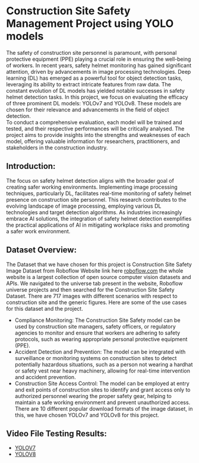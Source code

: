 # Construction Site Safety Management Project using YOLO models
The safety of construction site personnel is paramount, with personal protective equipment (PPE) playing a crucial role in ensuring the well-being of workers. In recent years, safety helmet monitoring has gained significant attention, driven by advancements in image processing technologies. 
Deep learning (DL) has emerged as a powerful tool for object detection tasks, leveraging its ability to extract intricate features from raw data. The constant evolution of DL models has yielded notable successes in safety helmet detection tasks. In this project, 
we focus on evaluating the efficacy of three prominent DL models: YOLOv7 and YOLOv8. These models are chosen for their relevance and advancements in the field of object detection.  
To conduct a comprehensive evaluation, each model will be trained and tested, and their respective performances will be critically analysed. 
The project aims to provide insights into the strengths and weaknesses of each model, offering valuable information for researchers, practitioners, and stakeholders in the construction industry.

## Introduction:
The focus on safety helmet detection aligns with the broader goal of creating safer working environments. Implementing image processing techniques, particularly DL, facilitates real-time monitoring of safety helmet presence on construction site personnel. 
This research contributes to the evolving landscape of image processing, employing various DL technologies and target detection algorithms.
As industries increasingly embrace AI solutions, the integration of safety helmet detection exemplifies the practical applications of AI in mitigating workplace risks and promoting a safer work environment.

## Dataset Overview:
The Dataset that we have chosen for this project is Construction Site Safety Image Dataset from Roboflow Website link here [roboflow.com](https://universe.roboflow.com/roboflow-universe-projects/construction-site-safety/dataset/27/download/yolov8) the whole website is a largest collection of open source computer vision datasets and APIs. We navigated to the universe tab present in the website, Roboflow universe projects and then searched for the Construction Site Safety Dataset. There are 717 images with different scenarios with respect to construction site and the generic figures. Here are some of the use cases for this dataset and the project.

+ Compliance Monitoring:
  The Construction Site Safety model can be used by construction site managers, safety officers, or regulatory agencies to monitor and ensure that workers are adhering to safety protocols, such as wearing appropriate personal protective equipment (PPE).
+ Accident Detection and Prevention: The model can be integrated with surveillance or monitoring systems on construction sites to detect potentially hazardous situations, such as a person not wearing a hardhat or safety vest near heavy machinery, allowing for real-time intervention and accident prevention.
+ Construction Site Access Control: The model can be employed at entry and exit points of construction sites to identify and grant access only to authorized personnel wearing the proper safety gear, helping to maintain a safe working environment and prevent unauthorized access. There are 10 different popular download formats of the image dataset, in this, we have chosen YOLOv7 and YOLOv8 for this project. 

## Video File Testing Results:

+ [YOLOV7](https://drive.google.com/file/d/11-mP32adS8m3jgTFa9LEYiT8llzozs6X/view)
+ [YOLOV8](https://drive.google.com/file/d/12K23Zyi51jPxHn-UGozXt9aKJPy670Bb/view)
